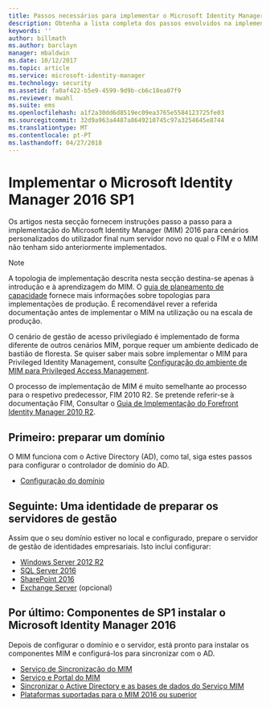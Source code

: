 ```yaml
---
title: Passos necessários para implementar o Microsoft Identity Manager 2016 | Documentos da Microsoft
description: Obtenha a lista completa dos passos envolvidos na implementação do Microsoft Identity Manager 2016, desde a preparação do ambiente à configuração dos portais.
keywords: ''
author: billmath
ms.author: barclayn
manager: mbaldwin
ms.date: 10/12/2017
ms.topic: article
ms.service: microsoft-identity-manager
ms.technology: security
ms.assetid: fa0af422-b5e9-4599-9d9b-cb6c18ea07f9
ms.reviewer: mwahl
ms.suite: ems
ms.openlocfilehash: a1f2a30dd6d8519ec09ea3765e5584123725fe03
ms.sourcegitcommit: 32d9a963a4487a8649210745c97a3254645e8744
ms.translationtype: MT
ms.contentlocale: pt-PT
ms.lasthandoff: 04/27/2018
---
```

# <a name="deploy-microsoft-identity-manager-2016-sp1"></a>Implementar o Microsoft Identity Manager 2016 SP1
Os artigos nesta secção fornecem instruções passo a passo para a implementação do Microsoft Identity Manager (MIM) 2016 para cenários personalizados do utilizador final num servidor novo no qual o FIM e o MIM não tenham sido anteriormente implementados.

> [!NOTE]
> A topologia de implementação descrita nesta secção destina-se apenas à introdução e à aprendizagem do MIM.  O [guia de planeamento de capacidade](capacity-planning-guide.md) fornece mais informações sobre topologias para implementações de produção.  É recomendável rever a referida documentação antes de implementar o MIM na utilização ou na escala de produção.

O cenário de gestão de acesso privilegiado é implementado de forma diferente de outros cenários MIM, porque requer um ambiente dedicado de bastião de floresta.  Se quiser saber mais sobre implementar o MIM para Privileged Identity Management, consulte [Configuração do ambiente de MIM para Privileged Access Management](./pam/configuring-mim-environment-for-pam.md).

O processo de implementação de MIM é muito semelhante ao processo para o respetivo predecessor, FIM 2010 R2. Se pretende referir-se à documentação FIM, Consultar o [Guia de Implementação do Forefront Identity Manager 2010 R2](https://technet.microsoft.com/library/jj134310).

## <a name="first-prepare-a-domain"></a>Primeiro: preparar um domínio
O MIM funciona com o Active Directory (AD), como tal, siga estes passos para configurar o controlador de domínio do AD.
- [Configuração do domínio](preparing-domain.md)

## <a name="next-prepare-an-identity-management-servers"></a>Seguinte: Uma identidade de preparar os servidores de gestão
Assim que o seu domínio estiver no local e configurado, prepare o servidor de gestão de identidades empresariais. Isto inclui configurar:
- [Windows Server 2012 R2](prepare-server-ws2016.md)
- [SQL Server 2016](prepare-server-sql2016.md)
- [SharePoint 2016](prepare-server-sharepoint.md)
- [Exchange Server](prepare-server-exchange.md) (opcional)

## <a name="finally-install-microsoft-identity-manager-2016-sp1-components"></a>Por último: Componentes de SP1 instalar o Microsoft Identity Manager 2016
Depois de configurar o domínio e o servidor, está pronto para instalar os componentes MIM e configurá-los para sincronizar com o AD.
- [Serviço de Sincronização do MIM](install-mim-sync.md)
- [Serviço e Portal do MIM](install-mim-service-portal.md)
- [Sincronizar o Active Directory e as bases de dados do Serviço MIM](install-mim-sync-ad-service.md)
- [Plataformas suportadas para o MIM 2016 ou superior](microsoft-identity-manager-2016-supported-platforms.md)
